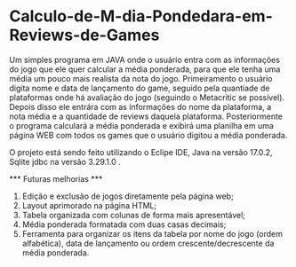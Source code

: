 # Calculo-de-M-dia-Pondedara-em-Reviews-de-Games
Um simples programa em JAVA onde o usuário entra com as informações do jogo que ele quer calcular a média ponderada, para que ele tenha uma média um pouco mais realista da nota do jogo. Primeiramento o usuário digita nome e data de lançamento do game, seguido pela quantiade de plataformas onde há avaliação do jogo (seguindo o Metacritic se possível). Depois disso ele entrára com as informações do nome da plataforma, a nota média e a quantidade de reviews daquela plataforma. Posteriormente o programa calculará a média ponderada e exibirá uma planilha em uma página WEB com todos os games que o usuário digitou a média ponderada.

O projeto está sendo feito utilizando o Eclipe IDE, Java na versão 17.0.2, Sqlite jdbc na versão 3.29.1.0 .


*** Futuras melhorias ***

1. Edição e exclusão de jogos diretamente pela página web;
2. Layout aprimorado na página HTML;
3. Tabela organizada com colunas de forma mais apresentável;
4. Média ponderada formatada com duas casas decimais;
5. Ferramenta para organizar os itens da tabela por nome do jogo (ordem alfabética), data de lançamento ou ordem crescente/decrescente da média ponderada.
